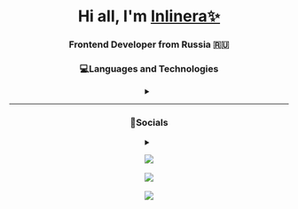 <div align="center">

# Hi all, I'm [Inlinera✨](https://github.com/inlinera)
### Frontend Developer from Russia 🇷🇺
  ### 💻Languages and Technologies
  <details>
    <summary></summary>
    
<img src="https://profilinator.rishav.dev/skills-assets/react-original-wordmark.svg" alt="React" height="50" />
<img src="https://profilinator.rishav.dev/skills-assets/typescript-original.svg" alt="TypeScript" height="50" />
<img src="https://profilinator.rishav.dev/skills-assets/javascript-original.svg" alt="JavaScript" height="50" />
<img src="https://profilinator.rishav.dev/skills-assets/sass-original.svg" alt="Sass" height="50" />
<img src="https://profilinator.rishav.dev/skills-assets/tailwindcss.svg" alt="Tailwind CSS" height="50" />
<img src="https://profilinator.rishav.dev/skills-assets/mui.png" alt="Material UI" height="50" />
<img src="https://profilinator.rishav.dev/skills-assets/redux-original.svg" alt="Redux" height="50" />
<img src="https://raw.githubusercontent.com/devicons/devicon/6910f0503efdd315c8f9b858234310c06e04d9c0/icons/mobx/mobx-original.svg" height="45" />

![](https://github-readme-stats.vercel.app/api/top-langs/?username=inlinera&theme=gotham&layout=compact)

<div>

#### *🔺technologies that I am currently studying🔺*
<details>
  <summary></summary>
  
<img src="https://profilinator.rishav.dev/skills-assets/nextjs.png" alt="Redux" height="50" />
</details>
</div>
</details><hr>
</div>

<div align="center">

### 🌼Socials
  <details>
  <summary></summary>
<div align="center">
  
  #### [Telegram Channel](https://t.me/+uThNBwg3TaMxYTQ6)<hr>
  ![codewars](https://www.codewars.com/users/znlznerv/badges/small)<br/>
  </div>
  
</details>

![](https://github-profile-summary-cards.vercel.app/api/cards/profile-details?username=inlinera&theme=dark)

![](https://github-profile-trophy.vercel.app/?username=inlinera&theme=onestar)

![](https://komarev.com/ghpvc/?username=inlinera&color=ff69b4&style=flat&abbreviated=true)

</div>
